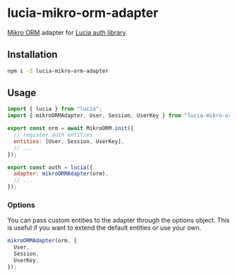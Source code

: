 # lucia-mikro-orm-adapter
[Mikro ORM](https://mikro-orm.io/) adapter for [Lucia auth library](https://lucia-auth.com/).

## Installation
```bash
npm i -S lucia-mikro-orm-adapter
```

## Usage
```js
import { lucia } from "lucia";
import { mikroORMAdapter, User, Session, UserKey } from "lucia-mikro-orm-adapter";

export const orm = await MikroORM.init({
  // register auth entities
  entities: [User, Session, UserKey],
  // ...
});

export const auth = lucia({
  adapter: mikroORMAdapter(orm),
  // ...
});
```

### Options

You can pass custom entities to the adapter through the options object. This is useful if you want to extend the default entities or use your own.

```js
mikroORMAdapter(orm, {
  User,
  Session,
  UserKey,
});
```

